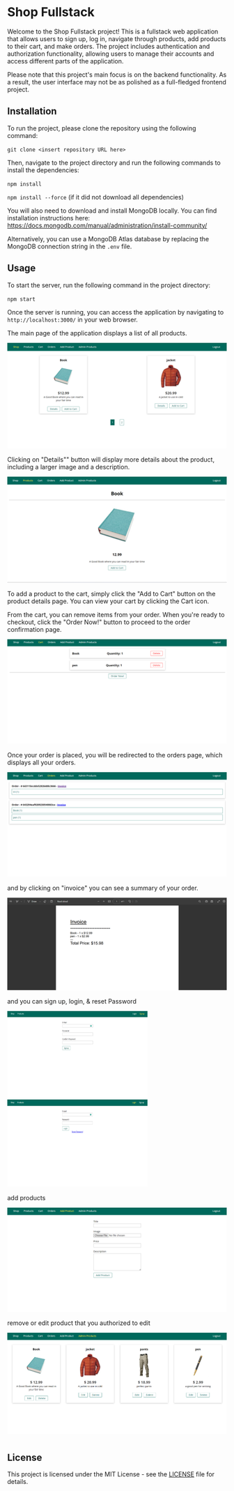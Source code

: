 # Shop Fullstack

Welcome to the Shop Fullstack project! This is a fullstack web application that allows users to sign up, log in, navigate through products, add products to their cart, and make orders. The project includes authentication and authorization functionality, allowing users to manage their accounts and access different parts of the application.

Please note that this project's main focus is on the backend functionality. As a result, the user interface may not be as polished as a full-fledged frontend project.

## Installation

To run the project, please clone the repository using the following command:

`git clone <insert repository URL here>`

Then, navigate to the project directory and run the following commands to install the dependencies:

`npm install`

`npm install --force` (if it did not download all dependencies)

You will also need to download and install MongoDB locally. You can find installation instructions here: https://docs.mongodb.com/manual/administration/install-community/

Alternatively, you can use a MongoDB Atlas database by replacing the MongoDB connection string in the `.env` file.

## Usage

To start the server, run the following command in the project directory:

`npm start`

Once the server is running, you can access the application by navigating to `http://localhost:3000/` in your web browser.

The main page of the application displays a list of all products.

<img src=".\images\shopHomePage.png" alt="">

Clicking on "Details"" button will display more details about the product, including a larger image and a description.

<img title="" src="./images/detailsPage.png" alt="">

To add a product to the cart, simply click the "Add to Cart" button on the product details page. You can view your cart by clicking the Cart icon.

From the cart, you can remove items from your order. When you're ready to checkout, click the "Order Now!" button to proceed to the order confirmation page.

<img src=".\images\cartPage.png" alt="cart">

Once your order is placed, you will be redirected to the orders page, which displays all your orders.

<img src=".\images\orderPage.png" alt="order-success">

and by clicking on "invoice" you can see a summary of your order.

<img title="" src="./images/invoicePage.png" alt="">

and you can sign up, login, & reset Password

<img title="" src="./images/signUpPage.png" alt="" width="322" height="200"> <img title="" src="./images/loginPage.png" alt="" width="322" height="200">

add products

<img title="" src="./images/AddProductPage.png" alt="">

remove or edit product that you authorized to edit

<img title="" src="./images/editProduct.png" alt="">

#

## License

This project is licensed under the MIT License - see the [LICENSE](LICENSE) file for details.
